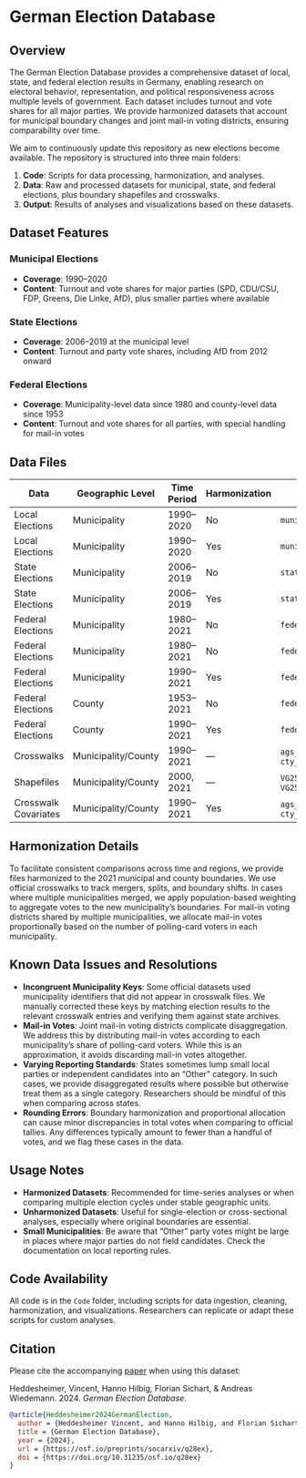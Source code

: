 # German Election Database

## Overview

The German Election Database provides a comprehensive dataset of local, state, and federal election results in Germany, enabling research on electoral behavior, representation, and political responsiveness across multiple levels of government. Each dataset includes turnout and vote shares for all major parties. We provide harmonized datasets that account for municipal boundary changes and joint mail-in voting districts, ensuring comparability over time.

We aim to continuously update this repository as new elections become available. The repository is structured into three main folders:

1. **Code**: Scripts for data processing, harmonization, and analyses.
2. **Data**: Raw and processed datasets for municipal, state, and federal elections, plus boundary shapefiles and crosswalks.
3. **Output**: Results of analyses and visualizations based on these datasets.

## Dataset Features

### Municipal Elections
- **Coverage**: 1990–2020  
- **Content**: Turnout and vote shares for major parties (SPD, CDU/CSU, FDP, Greens, Die Linke, AfD), plus smaller parties where available

### State Elections
- **Coverage**: 2006–2019 at the municipal level  
- **Content**: Turnout and party vote shares, including AfD from 2012 onward

### Federal Elections
- **Coverage**: Municipality-level data since 1980 and county-level data since 1953  
- **Content**: Turnout and vote shares for all parties, with special handling for mail-in votes

## Data Files

| **Data**                  | **Geographic Level** | **Time Period**  | **Harmonization** | **File Name**                |
|---------------------------|----------------------|------------------|-------------------|------------------------------|
| Local Elections           | Municipality         | 1990–2020        | No                | `municipal_unharm`           |
| Local Elections           | Municipality         | 1990–2020        | Yes               | `municipal_harm`             |
| State Elections           | Municipality         | 2006–2019        | No                | `state_unharm`               |
| State Elections           | Municipality         | 2006–2019        | Yes               | `state_harm`                 |
| Federal Elections         | Municipality         | 1980–2021        | No                | `federal_muni_raw`           |
| Federal Elections         | Municipality         | 1980–2021        | No                | `federal_muni_unharm`        |
| Federal Elections         | Municipality         | 1990–2021        | Yes               | `federal_muni_harm`          |
| Federal Elections         | County               | 1953–2021        | No                | `federal_cty_unharm`         |
| Federal Elections         | County               | 1990–2021        | Yes               | `federal_cty_harm`           |
| Crosswalks                | Municipality/County  | 1990–2021        | —                 | `ags_crosswalks` / `cty_crosswalks` |
| Shapefiles                | Municipality/County  | 2000, 2021       | —                 | `VG250_GEM` / `VG250_KRS`    |
| Crosswalk Covariates      | Municipality/County  | 1990–2021        | Yes               | `ags_area_pop_emp` / `cty_area_pop_emp` |

## Harmonization Details

To facilitate consistent comparisons across time and regions, we provide files harmonized to the 2021 municipal and county boundaries. We use official crosswalks to track mergers, splits, and boundary shifts. In cases where multiple municipalities merged, we apply population-based weighting to aggregate votes to the new municipality’s boundaries. For mail-in voting districts shared by multiple municipalities, we allocate mail-in votes proportionally based on the number of polling-card voters in each municipality.

## Known Data Issues and Resolutions

- **Incongruent Municipality Keys**: Some official datasets used municipality identifiers that did not appear in crosswalk files. We manually corrected these keys by matching election results to the relevant crosswalk entries and verifying them against state archives.
- **Mail-in Votes**: Joint mail-in voting districts complicate disaggregation. We address this by distributing mail-in votes according to each municipality’s share of polling-card voters. While this is an approximation, it avoids discarding mail-in votes altogether.
- **Varying Reporting Standards**: States sometimes lump small local parties or independent candidates into an “Other” category. In such cases, we provide disaggregated results where possible but otherwise treat them as a single category. Researchers should be mindful of this when comparing across states.
- **Rounding Errors**: Boundary harmonization and proportional allocation can cause minor discrepancies in total votes when comparing to official tallies. Any differences typically amount to fewer than a handful of votes, and we flag these cases in the data.

## Usage Notes

- **Harmonized Datasets**: Recommended for time-series analyses or when comparing multiple election cycles under stable geographic units.  
- **Unharmonized Datasets**: Useful for single-election or cross-sectional analyses, especially where original boundaries are essential.  
- **Small Municipalities**: Be aware that “Other” party votes might be large in places where major parties do not field candidates. Check the documentation on local reporting rules.

## Code Availability

All code is in the `Code` folder, including scripts for data ingestion, cleaning, harmonization, and visualizations. Researchers can replicate or adapt these scripts for custom analyses.

## Citation

Please cite the accompanying [paper](https://osf.io/preprints/socarxiv/q28ex) when using this dataset:

Heddesheimer, Vincent, Hanno Hilbig, Florian Sichart, & Andreas Wiedemann. 2024. *German Election Database*.

```bibtex
@article{Heddesheimer2024GermanElection,
  author = {Heddesheimer Vincent, and Hanno Hilbig, and Florian Sichart and Andreas Wiedemann},
  title = {German Election Database},
  year = {2024},
  url = {https://osf.io/preprints/socarxiv/q28ex},
  doi = {https://doi.org/10.31235/osf.io/q28ex}
}
